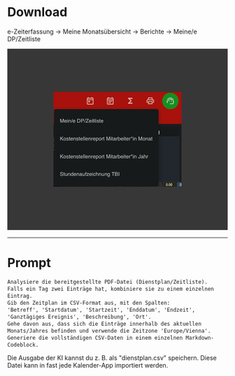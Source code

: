 # Download
e-Zeiterfassung -> Meine Monatsübersicht -> Berichte -> Meine/e DP/Zeitliste

<img src="preview_dienstplan.png" alt="x" style="max-width: 100%; height: auto;">

---

# Prompt
```
Analysiere die bereitgestellte PDF-Datei (Dienstplan/Zeitliste). 
Falls ein Tag zwei Einträge hat, kombiniere sie zu einem einzelnen Eintrag.
Gib den Zeitplan im CSV-Format aus, mit den Spalten:
'Betreff', 'Startdatum', 'Startzeit', 'Enddatum', 'Endzeit', 'Ganztägiges Ereignis', 'Beschreibung', 'Ort'.
Gehe davon aus, dass sich die Einträge innerhalb des aktuellen Monats/Jahres befinden und verwende die Zeitzone 'Europe/Vienna'.
Generiere die vollständigen CSV-Daten in einem einzelnen Markdown-Codeblock.
```

Die Ausgabe der KI kannst du z. B. als "dienstplan.csv" speichern. Diese Datei kann in fast jede Kalender-App importiert werden.
